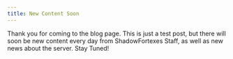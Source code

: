 ```yaml
---
title: New Content Soon
---
```

Thank you for coming to the blog page. This is just a test post, but there will soon be new content every day from ShadowFortexes Staff, as well as new news about the server. Stay Tuned!